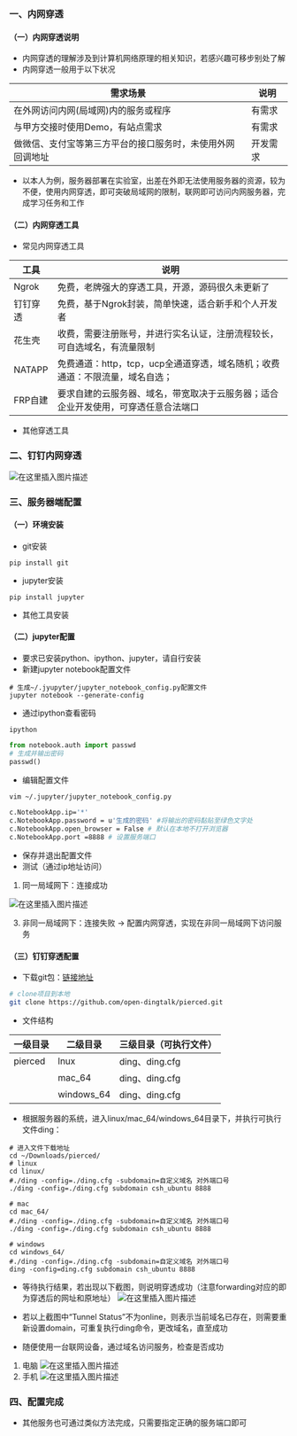 ### 一、内网穿透
#### （一）内网穿透说明
* 内网穿透的理解涉及到计算机网络原理的相关知识，若感兴趣可移步别处了解
* 内网穿透一般用于以下状况

| 需求场景 | 说明 |
|--|--|
| 在外网访问内网(局域网)内的服务或程序 | 有需求 |
| 与甲方交接时使用Demo，有站点需求 | 有需求 |
| 做微信、支付宝等第三方平台的接口服务时，未使用外网回调地址 | 开发需求 |
* 以本人为例，服务器部署在实验室，出差在外即无法使用服务器的资源，较为不便，使用内网穿透，即可突破局域网的限制，联网即可访问内网服务器，完成学习任务和工作
#### （二）内网穿透工具
* 常见内网穿透工具

|工具|说明|
|--|--|
|Ngrok|免费，老牌强大的穿透工具，开源，源码很久未更新了|
|钉钉穿透|免费，基于Ngrok封装，简单快速，适合新手和个人开发者|
|花生壳|收费，需要注册账号，并进行实名认证，注册流程较长，可自选域名，有流量限制|
|NATAPP|免费通道：http，tcp，ucp全通道穿透，域名随机；收费通道：不限流量，域名自选；|
|FRP自建|要求自建的云服务器、域名，带宽取决于云服务器；适合企业开发使用，可穿透任意合法端口|

* 其他穿透工具
### 二、钉钉内网穿透
![在这里插入图片描述](https://img-blog.csdnimg.cn/20200826153412245.png?x-oss-process=image/watermark,type_ZmFuZ3poZW5naGVpdGk,shadow_10,text_aHR0cHM6Ly9ibG9nLmNzZG4ubmV0L1BldGVyVmVn,size_16,color_FFFFFF,t_70#pic_center)
### 三、服务器端配置
#### （一）环境安装
* git安装

```shell
pip install git
```

* jupyter安装
```shell
pip install jupyter
```
* 其他工具安装
#### （二）jupyter配置
* 要求已安装python、ipython、jupyter，请自行安装
* 新建jupyter notebook配置文件

```shell
# 生成~/.jyupyter/jupyter_notebook_config.py配置文件
jupyter notebook --generate-config  
```
* 通过ipython查看密码
```shell
ipython
```
```python
from notebook.auth import passwd
# 生成并输出密码
passwd()
```
* 编辑配置文件

```bash
vim ~/.jupyter/jupyter_notebook_config.py
```

```bash
c.NotebookApp.ip='*'
c.NotebookApp.password = u'生成的密码' #将输出的密码黏贴至绿色文字处
c.NotebookApp.open_browser = False # 默认在本地不打开浏览器
c.NotebookApp.port =8888 # 设置服务端口
```
* 保存并退出配置文件
* 测试（通过ip地址访问）
1. 同一局域网下：连接成功

![在这里插入图片描述](https://img-blog.csdnimg.cn/2020082615465784.png?x-oss-process=image/watermark,type_ZmFuZ3poZW5naGVpdGk,shadow_10,text_aHR0cHM6Ly9ibG9nLmNzZG4ubmV0L1BldGVyVmVn,size_16,color_FFFFFF,t_70#pic_center)

3. 非同一局域网下：连接失败 -> 配置内网穿透，实现在非同一局域网下访问服务

#### （三）钉钉穿透配置
* 下载git包：[链接地址](https://github.com/open-dingtalk/pierced.git)

```bash
# clone项目到本地
git clone https://github.com/open-dingtalk/pierced.git
```

* 文件结构

|一级目录|二级目录|三级目录（可执行文件）|
|--|--|--|
|pierced|lnux|ding、ding.cfg|
|  |mac_64|ding、ding.cfg|
|  |windows_64|ding、ding.cfg|

* 根据服务器的系统，进入linux/mac_64/windows_64目录下，并执行可执行文件ding：
```shell
# 进入文件下载地址
cd ~/Downloads/pierced/
# linux
cd linux/
#./ding -config=./ding.cfg -subdomain=自定义域名 对外端口号
./ding -config=./ding.cfg subdomain csh_ubuntu 8888

# mac
cd mac_64/
#./ding -config=./ding.cfg -subdomain=自定义域名 对外端口号
./ding -config=./ding.cfg subdomain csh_ubuntu 8888

# windows
cd windows_64/
#./ding -config=./ding.cfg -subdomain=自定义域名 对外端口号
ding -config=ding.cfg subdomain csh_ubuntu 8888
```
* 等待执行结果，若出现以下截图，则说明穿透成功（注意forwarding对应的即为穿透后的网址和原地址）
![在这里插入图片描述](https://img-blog.csdnimg.cn/20200826151459560.png?x-oss-process=image/watermark,type_ZmFuZ3poZW5naGVpdGk,shadow_10,text_aHR0cHM6Ly9ibG9nLmNzZG4ubmV0L1BldGVyVmVn,size_16,color_FFFFFF,t_70#pic_center)

* 若以上截图中“Tunnel Status”不为online，则表示当前域名已存在，则需要重新设置domain，可重复执行ding命令，更改域名，直至成功

* 随便使用一台联网设备，通过域名访问服务，检查是否成功
1. 电脑
![在这里插入图片描述](https://img-blog.csdnimg.cn/20200826151839977.png?x-oss-process=image/watermark,type_ZmFuZ3poZW5naGVpdGk,shadow_10,text_aHR0cHM6Ly9ibG9nLmNzZG4ubmV0L1BldGVyVmVn,size_16,color_FFFFFF,t_70#pic_center)
2. 手机
![在这里插入图片描述](https://img-blog.csdnimg.cn/20200826152001305.png?x-oss-process=image/watermark,type_ZmFuZ3poZW5naGVpdGk,shadow_10,text_aHR0cHM6Ly9ibG9nLmNzZG4ubmV0L1BldGVyVmVn,size_16,color_FFFFFF,t_70#pic_center)
### 四、配置完成
* 其他服务也可通过类似方法完成，只需要指定正确的服务端口即可
